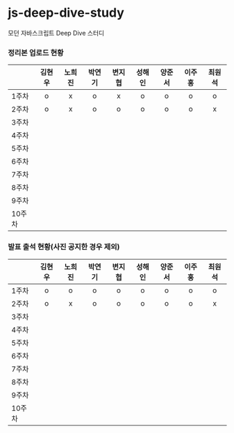 # js-deep-dive-study
모던 자바스크립트 Deep Dive 스터디


### 정리본 업로드 현황
|          |  김현우  |  노희진  |  박연기  |  변지협  |  성해인  |  양준서  |  이주홍  |  최원석  |
|----------|:-------:|:-------:|:-------:|:-------:|:-------:|:-------:|:-------:|:-------:|
| 1주차    |    o    |    x    |    o    |    x    |    o    |    o    |    o    |    o    |
| 2주차    |    o    |    x    |    o    |    o    |    o    |    o    |    o    |    x    |
| 3주차    |         |         |         |         |         |         |         |         |
| 4주차    |         |         |         |         |         |         |         |         |
| 5주차    |         |         |         |         |         |         |         |         |
| 6주차    |         |         |         |         |         |         |         |         |
| 7주차    |         |         |         |         |         |         |         |         |
| 8주차    |         |         |         |         |         |         |         |         |
| 9주차    |         |         |         |         |         |         |         |         |
| 10주차   |         |         |         |         |         |         |         |         |


### 발표 출석 현황(사진 공지한 경우 제외)
|          |  김현우  |  노희진  |  박연기  |  변지협  |  성해인  |  양준서  |  이주홍  |  최원석  |
|----------|:-------:|:-------:|:-------:|:-------:|:-------:|:-------:|:-------:|:-------:|
| 1주차    |    o    |    o    |    o    |    o    |    o    |    o    |    o    |    o    |
| 2주차    |    o    |    x    |    o    |    o    |    o    |    o    |    o    |    x    |
| 3주차    |         |         |         |         |         |         |         |         |
| 4주차    |         |         |         |         |         |         |         |         |
| 5주차    |         |         |         |         |         |         |         |         |
| 6주차    |         |         |         |         |         |         |         |         |
| 7주차    |         |         |         |         |         |         |         |         |
| 8주차    |         |         |         |         |         |         |         |         |
| 9주차    |         |         |         |         |         |         |         |         |
| 10주차   |         |         |         |         |         |         |         |         |
